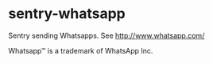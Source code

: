 sentry-whatsapp
===============

Sentry sending Whatsapps. See http://www.whatsapp.com/



Whatsapp™ is a trademark of WhatsApp Inc.

